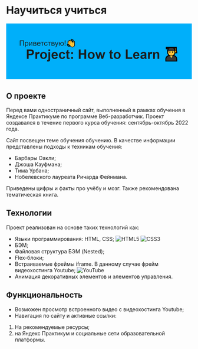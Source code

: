 # Научиться учиться

![Научиться учиться](./images/readme.png)

## О проекте
Перед вами одностраничный сайт, выполненный в рамках обучения в Яндексе Практикуме
по программе Веб-разработчик.
Проект создавался в течение первого курса обучения: сентябрь-октябрь 2022 года.

Сайт посвещен теме обучения обучению. В качестве информации представлены подходы к техникам обучения:

* Барбары Оакли;
* Джоша Кауфмана;
* Тима Урбана;
* Нобелевского лауреата Ричарда Фейнмана.

Приведены цифры и факты про учёбу и мозг. Также рекомендована тематическая книга.


## Технологии

Проект реализован на основе таких технологий как:

* Языки программирования: HTML, CSS; ![HTML5](https://img.shields.io/badge/html5-%23E34F26.svg?style=for-the-badge&logo=html5&logoColor=white) ![CSS3](https://img.shields.io/badge/css3-%231572B6.svg?style=for-the-badge&logo=css3&logoColor=white)
* БЭМ;
* Файловая структура БЭМ (Nested);
* Flex-блоки;
* Встраиваемые фреймы iframe. В данному случае фрейм видеохостинга Youtube; ![YouTube](https://img.shields.io/badge/YouTube-%23FF0000.svg?style=for-the-badge&logo=YouTube&logoColor=white)
* Анимация декоративных элементов и элементов управления.

## Функциональность

* Возможен просмотр встроенного видео с видеохостинга Youtube;
* Навигация по сайту и активные ссылки:
1) На рекомендуемые ресурсы;
2) на Яндекс Практикум и социальные сети образовательной платформы.

